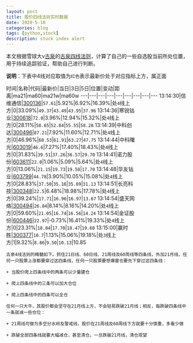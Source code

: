 ```yaml
---
layout: post
title: 股价四线法则实时数据
date: 2020-5-10
categories: blog
tags: [python,stock]
description: stock index alert
---
```



本文根据雪球大v[古泉](https://xueqiu.com/u/7148646888)的[古泉四线法则](https://xueqiu.com/7148646888/130498192)，计算了自己的一些自选股当前所处位置，用于持续追踪验证，帮助自己进行判断。

**说明**：下表中4线对应取值为`红色`表示最新价处于对应指标上方，属正面

时间|名称|代码|最新价|当日|3日|5日|位置|变动|距离|ma21|ma60|ma21w|ma60w
---|---|---|---|---|---|---|---|---
13:14:30|信维通信|[300136](https://xueqiu.com/S/SZ300136)|`57.61`|5.92%|6.92%|16.39%|处`4`线上方|0|33.09%|`49.37`|`43.49`|`43.95`|`37.96`
13:14:36|寒锐钴业|[300618](https://xueqiu.com/S/SZ300618)|`72.0`|3.96%|12.94%|15.32%|处`4`线上方|0|28.11%|`58.65`|`52.84`|`55.55`|`58.28`
13:14:39|中科创达|[300496](https://xueqiu.com/S/SZ300496)|`87.21`|7.92%|11.60%|12.71%|处`4`线上方|0|46.96%|`68.53`|`61.91`|`63.27`|`47.75`
13:14:44|中科曙光|[603019](https://xueqiu.com/S/SH603019)|`46.6`|7.27%|17.40%|18.43%|处`4`线上方|0|31.83%|`39.51`|`37.26`|`36.57`|`29.70`
13:14:41|诺力股份|[603611](https://xueqiu.com/S/SH603611)|`22.0`|1.06%|5.09%|5.64%|处`4`线上方|0|13.06%|`21.15`|`19.73`|`19.58`|`17.70`
13:14:48|华友钴业|[603799](https://xueqiu.com/S/SH603799)|`44.78`|3.90%|10.05%|15.08%|处`4`线上方|0|28.83%|`37.50`|`35.16`|`35.89`|`31.13`
13:14:51|长亮科技|[300348](https://xueqiu.com/S/SZ300348)|`22.5`|6.48%|18.98%|17.78%|处`4`线上方|0|39.24%|`17.71`|`16.96`|`16.97`|`13.67`
13:14:54|盛天网络|[300494](https://xueqiu.com/S/SZ300494)|`26.84`|8.14%|8.16%|14.20%|处`4`线上方|0|59.60%|`21.05`|`16.74`|`16.56`|`14.24`
13:14:54|金证股份|[600446](https://xueqiu.com/S/SH600446)|`22.97`|-0.73%|16.41%|19.33%|处`4`线上方|0|23.31%|`18.84`|`17.70`|`18.47`|`19.60`
13:15:00|赢时胜|[300377](https://xueqiu.com/S/SZ300377)|`10.7`|1.13%|15.06%|19.18%|处`3`线上方|1|9.32%|`8.86`|`9.50`|`10.13`|10.85

```
古泉4线法则的精髓如下。抓住21日线、60日线、21周线及60周线等四条线，外加21月线，任何一只股票上涨都要穿过这四条线，任何一只股票要想爆雷也要先下穿过这四条线：

+ 当股价爬上四条线中的两条可以少量建仓

+ 爬上四条线中的三条可以加大仓位

+ 爬上四条线中的四条可以全仓

任何一只大牛，其股价都会坚守在21月线上方，不会轻易跌破21月线；相反，每跌破四条线中一条就减一些仓位：

+ 21周线可做为多空分水岭及警戒线，股价在21周线及60周线下方就要十分慎重，多看少做

+ 跌破全部四条线就要大幅减仓，甚至清仓，一旦跌破21月线，清仓观望
```